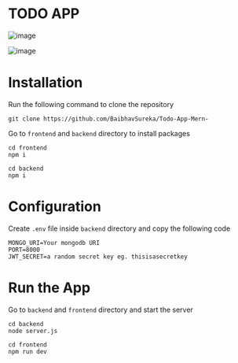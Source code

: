 # TODO APP

![image](https://github.com/BaibhavSureka/Todo-App-Mern-/assets/83425243/ce04e468-ed74-4bf6-8c53-4016d62e9604)

![image](https://github.com/BaibhavSureka/Todo-App-Mern-/assets/83425243/e7c45326-9829-4f4c-b7be-541301b4a120)

# Installation
Run the following command to clone the repository
```
git clone https://github.com/BaibhavSureka/Todo-App-Mern-
```
Go to ```frontend``` and ```backend``` directory to install packages
```
cd frontend
npm i
```
```
cd backend
npm i
```
# Configuration
Create ```.env``` file inside ```backend``` directory and copy the following code

```
MONGO_URI=Your mongodb URI
PORT=8000
JWT_SECRET=a random secret key eg. thisisasecretkey
```
# Run the App
Go to ```backend``` and ```frontend``` directory and start the server
```
cd backend
node server.js
```
```
cd frontend
npm run dev
```
